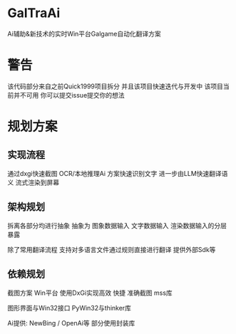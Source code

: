 # GalTraAi
Ai辅助&amp;新技术的实时Win平台Galgame自动化翻译方案

# 警告
该代码部分来自之前Quick1999项目拆分 并且该项目快速迭代与开发中 该项目当前并不可用 你可以提交issue提交你的想法

# 规划方案
## 实现流程
通过dxgi快速截图
OCR/本地推理Ai 方案快速识别文字
进一步由LLM快速翻译语义 流式渲染到屏幕

## 架构规划
拆离各部分均进行抽象
抽象为 图象数据输入 文字数据输入 渲染数据输入的分层暴露

除了常用翻译流程
支持对多语言文件通过规则直接进行翻译 提供外部Sdk等
## 依赖规划
截图方案 Win平台 使用DxGi实现高效 快捷 准确截图 mss库

图形界面与Win32接口 PyWin32与thinker库

Ai提供: NewBing / OpenAi等 部分使用封装库




